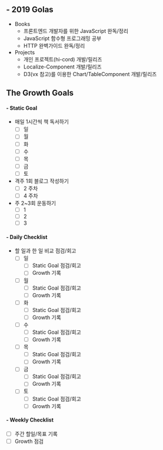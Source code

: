 ## - 2019 Golas
- Books
  - 프론트엔드 개발자를 위한 JavaScript 완독/정리
  - JavaScript 함수형 프로그래밍 공부
  - HTTP 완벽가이드 완독/정리
- Projects
  - 개인 프로젝트(hi-cord) 개발/릴리즈
  - Localize-Component 개발/릴리즈
  - D3(vx 참고)를 이용한 Chart/TableComponent 개발/릴리즈
  
## The Growth Goals
#### - Static Goal
- 매일 1시간씩 책 독서하기
  - [ ] 일
  - [ ] 월
  - [ ] 화
  - [ ] 수
  - [ ] 목
  - [ ] 금
  - [ ] 토
- 격주 1회 블로그 작성하기
  - [ ] 2 주차
  - [ ] 4 주차
- 주 2~3회 운동하기
  - [ ] 1
  - [ ] 2
  - [ ] 3

#### - Daily Checklist
- 할 일과 한 일 비교 점검/회고
  - [ ] 일
    - [ ] Static Goal 점검/회고
    - [ ] Growth 기록
  - [ ] 월
    - [ ] Static Goal 점검/회고
    - [ ] Growth 기록
  - [ ] 화
    - [ ] Static Goal 점검/회고
    - [ ] Growth 기록
  - [ ] 수
    - [ ] Static Goal 점검/회고
    - [ ] Growth 기록
  - [ ] 목
    - [ ] Static Goal 점검/회고
    - [ ] Growth 기록
  - [ ] 금
    - [ ] Static Goal 점검/회고
    - [ ] Growth 기록
  - [ ] 토
    - [ ] Static Goal 점검/회고
    - [ ] Growth 기록

#### - Weekly Checklist
- [ ] 주간 할일/목표 기록
- [ ] Growth 점검